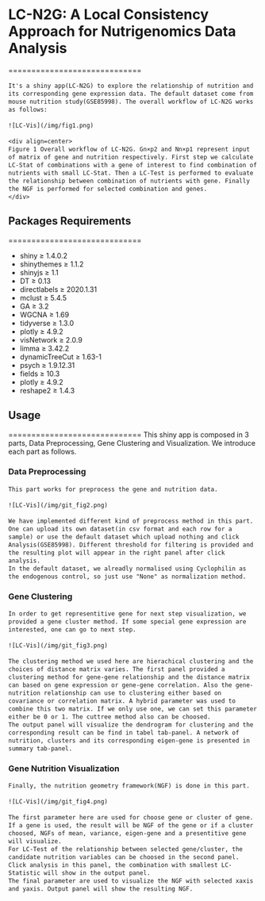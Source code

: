 # LC-N2G: A Local Consistency Approach for Nutrigenomics Data Analysis
=============================

    It's a shiny app(LC-N2G) to explore the relationship of nutrition and its corresponding gene expression data. The default dataset come from mouse nutrition study(GSE85998). The overall workflow of LC-N2G works as follows:
	
	![LC-Vis](/img/fig1.png)
	
	<div align=center>
	Figure 1 Overall workflow of LC-N2G. Gn×p2 and Nn×p1 represent input of matrix of gene and nutrition respectively. First step we calculate LC-Stat of combinations with a gene of interest to find combination of nutrients with small LC-Stat. Then a LC-Test is performed to evaluate the relationship between combination of nutrients with gene. Finally the NGF is performed for selected combination and genes.
	</div>
	
## Packages Requirements
=============================

- shiny ≥ 1.4.0.2
- shinythemes ≥ 1.1.2
- shinyjs ≥ 1.1
- DT ≥ 0.13
- directlabels ≥ 2020.1.31
- mclust ≥ 5.4.5
- GA ≥ 3.2
- WGCNA ≥ 1.69
- tidyverse ≥ 1.3.0
- plotly ≥ 4.9.2
- visNetwork ≥ 2.0.9
- limma ≥ 3.42.2
- dynamicTreeCut ≥ 1.63-1
- psych ≥ 1.9.12.31
- fields ≥ 10.3
- plotly ≥ 4.9.2
- reshape2 ≥ 1.4.3

 
## Usage	
=============================
	This shiny app is composed in 3 parts, Data Preprocessing, Gene Clustering and Visualization. We introduce each part as follows.

### Data Preprocessing

	This part works for preprocess the gene and nutrition data. 
 
	![LC-Vis](/img/git_fig2.png)
	
	We have implemented different kind of preprocess method in this part. One can upload its own dataset(in csv format and each row for a sample) or use the default dataset which upload nothing and click Analysis(GSE85998). Different threshold for filtering is provided and the resulting plot will appear in the right panel after click analysis.
	In the default dataset, we alreadly normalised using Cyclophilin as the endogenous control, so just use "None" as normalization method.

### Gene Clustering

    In order to get representitive gene for next step visualization, we provided a gene cluster method. If some special gene expression are interested, one can go to next step.

	![LC-Vis](/img/git_fig3.png)	
	
	The clustering method we used here are hierachical clustering and the choices of distance matrix varies. The first panel provided a clustering method for gene-gene relationship and the distance matrix can based on gene expression or gene-gene correlation. Also the gene-nutrition relationship can use to clustering either based on covariance or correlation matrix. A hybrid parameter was used to combine this two matrix. If we only use one, we can set this parameter either be 0 or 1. The cuttree method also can be choosed.
	The output panel will visualize the dendrogram for clustering and the corresponding result can be find in tabel tab-panel. A network of nutrition, clusters and its corresponding eigen-gene is presented in summary tab-panel.
	
### Gene Nutrition Visualization

	Finally, the nutrition geometry framework(NGF) is done in this part.
	
	![LC-Vis](/img/git_fig4.png)
	
	The first parameter here are used for choose gene or cluster of gene. If a gene is used, the result will be NGF of the gene or if a cluster choosed, NGFs of mean, variance, eigen-gene and a presentitive gene will visualize.
	For LC-Test of the relationship between selected gene/cluster, the candidate nutrition variables can be choosed in the second panel. Click analysis in this panel, the combination with smallest LC-Statistic will show in the output panel.
	The final parameter are used to visualize the NGF with selected xaxis and yaxis. Output panel will show the resulting NGF.
